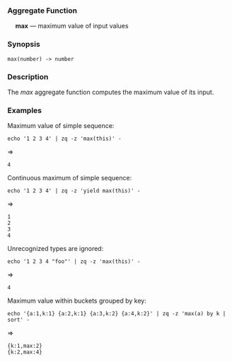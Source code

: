 ### Aggregate Function

&emsp; **max** &mdash; maximum value of input values

### Synopsis
```
max(number) -> number
```

### Description

The _max_ aggregate function computes the maximum value of its input.

### Examples

Maximum value of simple sequence:
```mdtest-command
echo '1 2 3 4' | zq -z 'max(this)' -
```
=>
```mdtest-output
4
```

Continuous maximum of simple sequence:
```mdtest-command
echo '1 2 3 4' | zq -z 'yield max(this)' -
```
=>
```mdtest-output
1
2
3
4
```

Unrecognized types are ignored:
```mdtest-command
echo '1 2 3 4 "foo"' | zq -z 'max(this)' -
```
=>
```mdtest-output
4
```

Maximum value within buckets grouped by key:
```mdtest-command
echo '{a:1,k:1} {a:2,k:1} {a:3,k:2} {a:4,k:2}' | zq -z 'max(a) by k | sort' -
```
=>
```mdtest-output
{k:1,max:2}
{k:2,max:4}
```
